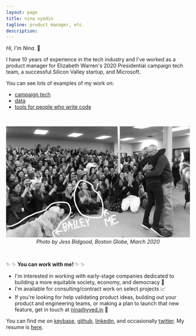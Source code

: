 ```yaml
---
layout: page
title: nina vyedin
tagline: product manager, etc.
description: 
---
```


_Hi, I'm Nina._ 👋 

I have 10 years of experience in the tech industry and I've worked as a product manager for Elizabeth Warren's 2020 Presidential campaign tech team, a successful Silicon Valley startup, and Microsoft. 

You can see lots of examples of my work on:

* [campaign tech](/pages/campaigns.html)
* [data](/pages/data.html)
* [tools for people who write code](/pages/devtools.html)

<br/>

<p align="center"><img src="/assets/images/globe_bw.jpeg" alt="Photo by Jess Bidgood, Boston Globe, March 2020" width="600"/><br/>
<i>Photo by Jess Bidgood, Boston Globe, March 2020</i></p>

<br/>

✨ ✨ **You can work with me!** ✨ ✨ 

* I'm interested in working with early-stage companies dedicated to building a more equitable society, economy, and democracy 💪 
* I'm available for consulting/contract work on select projects 📈
* If you're looking for help validating product ideas, building out your product and engineering teams, or making a plan to launch that new feature, get in touch at [nina@vyed.in](mailto:nina@vyed.in) 💌 

You can find me on [keybase](https://keybase.io/vyedin), [github](https://github.com/vyedin), [linkedin](https://www.linkedin.com/in/vyedin/), and occasionally [twitter](https://twitter.com/vyedin). My resume is [here](/assets/resumes/nina-resume-2021.pdf).
